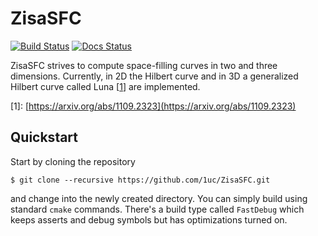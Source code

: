 # ZisaSFC
[![Build Status](https://github.com/1uc/ZisaSFC/actions/workflows/basic_integrity_checks.yml/badge.svg?branch=main)](https://github.com/1uc/ZisaSFC/actions)
[![Docs Status](https://github.com/1uc/ZisaSFC/actions/workflows/publish_docs.yml/badge.svg?branch=main)](https://1uc.github.io/ZisaSFC)

ZisaSFC strives to compute space-filling curves in two and three dimensions.
Currently, in 2D the Hilbert curve and in 3D a generalized Hilbert curve called Luna
\[[1]\] are implemented.

[1]: https://arxiv.org/abs/1109.2323
\[1\]: [https://arxiv.org/abs/1109.2323](https://arxiv.org/abs/1109.2323)

## Quickstart
Start by cloning the repository

    $ git clone --recursive https://github.com/1uc/ZisaSFC.git

and change into the newly created directory. You can simply build using
standard `cmake` commands. There's a build type called `FastDebug` which keeps
asserts and debug symbols but has optimizations turned on.
